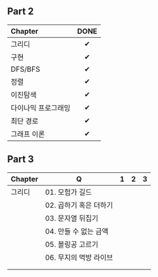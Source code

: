 ## Part 2
| Chapter             | DONE |
| :------------------ | :--: |
| 그리디              |  ✔   |
| 구현                |  ✔   |
| DFS/BFS             |  ✔   |
| 정렬                |  ✔   |
| 이진탐색            |  ✔   |
| 다이나믹 프로그래밍 |  ✔   |
| 최단 경로           |  ✔   |
| 그래프 이론         |  ✔   |





## Part 3
| Chapter | Q                      | 1    | 2    | 3    |
| ------- | ---------------------- | ---- | ---- | ---- |
| 그리디  | 01. 모험가 길드        |      |      |      |
|         | 02. 곱하기 혹은 더하기 |      |      |      |
|         | 03. 문자열 뒤집기      |      |      |      |
|         | 04. 만들 수 없는 금액  |      |      |      |
|         | 05. 볼링공 고르기      |      |      |      |
|         | 06. 무지의 먹방 라이브 |      |      |      |
|         |                        |      |      |      |
|         |                        |      |      |      |




